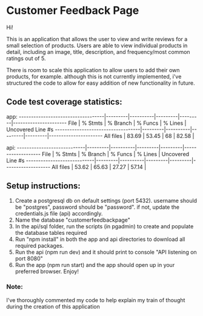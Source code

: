 # Customer Feedback Page

Hi!

This is an application that allows the user to view and write reviews for a small selection of products.
Users are able to view individual products in detail, including an image, title, description, and frequency/most common ratings out of 5.

There is room to scale this application to allow users to add their own products, for example. although this is not currently implemented, i've structured the code to allow for easy addition of new functionality in future.

## Code test coverage statistics:

app: 
-----------------------------------|---------|----------|---------|---------|----------------------
File                               | % Stmts | % Branch | % Funcs | % Lines | Uncovered Line #s
-----------------------------------|---------|----------|---------|---------|----------------------
All files                          |   83.69 |    53.45 |      68 |   82.58 |

api:
----------------------------|---------|----------|---------|---------|-------------------
File                        | % Stmts | % Branch | % Funcs | % Lines | Uncovered Line #s
----------------------------|---------|----------|---------|---------|-------------------
All files                   |   53.62 |    65.63 |   27.27 |   57.14 |

## Setup instructions:

1. Create a postgresql db on default settings (port 5432). username should be "postgres", password should be "password". if not, update the credentials.js file (api) accordingly.
2. Name the database "customerfeedbackpage" 
3. In the api/sql folder, run the scripts (in pgadmin) to create and populate the database tables required
4. Run "npm install" in both the app and api directories to download all required packages.
5. Run the api (npm run dev) and it should print to console "API listening on port 8080"
6. Run the app (npm run start) and the app should open up in your preferred browser. Enjoy!

### Note:
I've thoroughly commented my code to help explain my train of thought during the creation of this application
